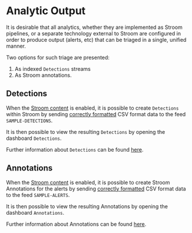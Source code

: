 # Analytic Output
It is desirable that all analytics, whether they are implemented as Stroom pipelines, or a separate technology external to 
Stroom are configured in order to produce output (alerts, etc) that can be triaged in a single, unified manner.

Two options for such triage are presented:
1. As indexed `Detections` streams
1. As Stroom annotations.

## Detections
When the [Stroom content](enableStroomContent.md) is enabled, it is possible to create `Detections` within Stroom by
sending [correctly formatted](alertFormat.md) CSV format data to the feed `SAMPLE-DETECTIONS`.

It is then possible to view the resulting `Detections` by opening the dashboard `Detections`.

Further information about `Detections` can be found [here](detections.md). 

## Annotations
When the [Stroom content](enableStroomContent.md) is enabled, it is possible to create Stroom Annotations for the alerts by
sending [correctly formatted](alertFormat.md) CSV format data to the feed `SAMPLE-ALERTS`.

It is then possible to view the resulting Annotations by opening the dashboard `Annotations`.

Further information about Annotations can be found [here](annotations.md).
